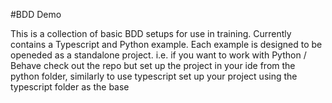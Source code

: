 #BDD Demo

This is a collection of basic BDD setups for use in training. Currently contains a Typescript and Python example. Each example is designed to be openeded as a standalone project.
i.e. if you want to work with Python / Behave check out the repo but set up the project in your ide from the python folder, similarly to use typescript set up your project using the typescript folder as the base

